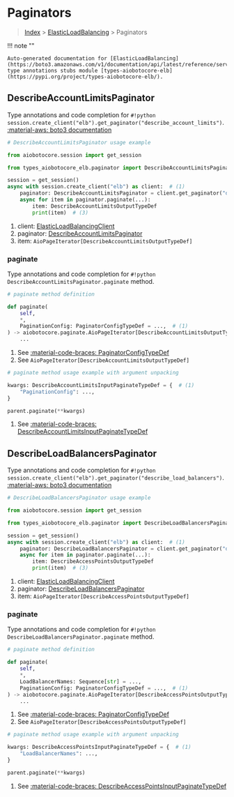# Paginators

> [Index](../README.md) > [ElasticLoadBalancing](./README.md) > Paginators

!!! note ""

    Auto-generated documentation for [ElasticLoadBalancing](https://boto3.amazonaws.com/v1/documentation/api/latest/reference/services/elb.html#elasticloadbalancing)
    type annotations stubs module [types-aiobotocore-elb](https://pypi.org/project/types-aiobotocore-elb/).

## DescribeAccountLimitsPaginator

Type annotations and code completion for `#!python session.create_client("elb").get_paginator("describe_account_limits")`.
[:material-aws: boto3 documentation](https://boto3.amazonaws.com/v1/documentation/api/latest/reference/services/elb/paginator/DescribeAccountLimits.html#ElasticLoadBalancing.Paginator.DescribeAccountLimits)

```python
# DescribeAccountLimitsPaginator usage example

from aiobotocore.session import get_session

from types_aiobotocore_elb.paginator import DescribeAccountLimitsPaginator

session = get_session()
async with session.create_client("elb") as client:  # (1)
    paginator: DescribeAccountLimitsPaginator = client.get_paginator("describe_account_limits")  # (2)
    async for item in paginator.paginate(...):
        item: DescribeAccountLimitsOutputTypeDef
        print(item)  # (3)
```

1. client: [ElasticLoadBalancingClient](./client.md)
2. paginator: [DescribeAccountLimitsPaginator](./paginators.md#describeaccountlimitspaginator)
3. item: `AioPageIterator[DescribeAccountLimitsOutputTypeDef]`


### paginate

Type annotations and code completion for `#!python DescribeAccountLimitsPaginator.paginate` method.

```python
# paginate method definition

def paginate(
    self,
    *,
    PaginationConfig: PaginatorConfigTypeDef = ...,  # (1)
) -> aiobotocore.paginate.AioPageIterator[DescribeAccountLimitsOutputTypeDef]:  # (2)
    ...
```

1. See [:material-code-braces: PaginatorConfigTypeDef](./type_defs.md#paginatorconfigtypedef)
2. See `AioPageIterator[DescribeAccountLimitsOutputTypeDef]`


```python
# paginate method usage example with argument unpacking

kwargs: DescribeAccountLimitsInputPaginateTypeDef = {  # (1)
    "PaginationConfig": ...,
}

parent.paginate(**kwargs)
```

1. See [:material-code-braces: DescribeAccountLimitsInputPaginateTypeDef](./type_defs.md#describeaccountlimitsinputpaginatetypedef)
## DescribeLoadBalancersPaginator

Type annotations and code completion for `#!python session.create_client("elb").get_paginator("describe_load_balancers")`.
[:material-aws: boto3 documentation](https://boto3.amazonaws.com/v1/documentation/api/latest/reference/services/elb/paginator/DescribeLoadBalancers.html#ElasticLoadBalancing.Paginator.DescribeLoadBalancers)

```python
# DescribeLoadBalancersPaginator usage example

from aiobotocore.session import get_session

from types_aiobotocore_elb.paginator import DescribeLoadBalancersPaginator

session = get_session()
async with session.create_client("elb") as client:  # (1)
    paginator: DescribeLoadBalancersPaginator = client.get_paginator("describe_load_balancers")  # (2)
    async for item in paginator.paginate(...):
        item: DescribeAccessPointsOutputTypeDef
        print(item)  # (3)
```

1. client: [ElasticLoadBalancingClient](./client.md)
2. paginator: [DescribeLoadBalancersPaginator](./paginators.md#describeloadbalancerspaginator)
3. item: `AioPageIterator[DescribeAccessPointsOutputTypeDef]`


### paginate

Type annotations and code completion for `#!python DescribeLoadBalancersPaginator.paginate` method.

```python
# paginate method definition

def paginate(
    self,
    *,
    LoadBalancerNames: Sequence[str] = ...,
    PaginationConfig: PaginatorConfigTypeDef = ...,  # (1)
) -> aiobotocore.paginate.AioPageIterator[DescribeAccessPointsOutputTypeDef]:  # (2)
    ...
```

1. See [:material-code-braces: PaginatorConfigTypeDef](./type_defs.md#paginatorconfigtypedef)
2. See `AioPageIterator[DescribeAccessPointsOutputTypeDef]`


```python
# paginate method usage example with argument unpacking

kwargs: DescribeAccessPointsInputPaginateTypeDef = {  # (1)
    "LoadBalancerNames": ...,
}

parent.paginate(**kwargs)
```

1. See [:material-code-braces: DescribeAccessPointsInputPaginateTypeDef](./type_defs.md#describeaccesspointsinputpaginatetypedef)

